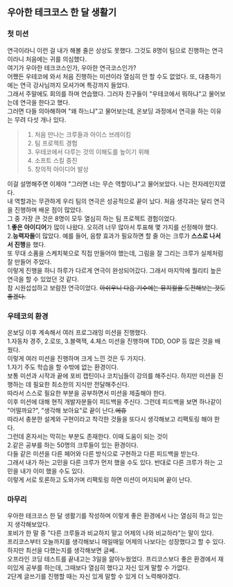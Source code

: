 ## 우아한 테크코스 한 달 생활기

### 첫 미션
연극이라니 이런 걸 내가 해볼 줄은 상상도 못했다. 그것도 8명이 팀으로 진행하는 연극이라니 처음에는 귀를 의심했다.  
여기가 우아한 테크코스인가, 우아한 연극코스인가?  
어쨌든 우테코에 와서 처음 진행하는 미션이라 열심히 안 할 수도 없었다. 또, 대충하기에는 연극 강사님까지 모셔가며 특강까지 들었다.  
그래서 주말에도 회의를 하며 연습했다. 그러자 친구들이 "우테코에서 뭐하냐"고 물어보는데 연극을 한다고 했다.  
그러면 다들 의아해하며 "왜 하느냐"고 물어보는데, 온보딩 과정에서 연극을 하는 이유는 무려 다섯 개나 있다.  
> 1. 처음 만나는 크루들과 아이스 브레이킹
> 2. 팀 프로젝트 경험
> 3. 우테코에서 다루는 것의 이해도를 높이기 위해
> 4. 소프트 스킬 증진
> 5. 창의적 아이디어 발상  

이걸 설명해주면 이제야 "그러면 너는 무슨 역할이냐"고 물어보았다. 나는 전자레인지였다.  
내 역할과는 무관하게 우리 팀의 연극은 성공적으로 끝이 났다. 처음 생각과는 달리 연극을 진행하며 배운 점이 많았다.  
그 중 가장 큰 것은 8명이 모두 열심히 하는 팀 프로젝트 경험이었다.  
1.**좋은 아이디어**가 많이 나왔다. 오히려 너무 많아서 투표해 몇 가지를 선정해야 했다.  
2.**능력자들**이 많았다. 예를 들어, 음향 효과가 필요하면 할 줄 아는 크루가 **스스로 나서서 진행**을 했다.  
또 무대 소품을 스케치북으로 직접 만들어야 했는데, 그림을 잘 그리는 크루가 실제처럼 잘 만들어 주었다.  
이렇게 진행을 하니 하루가 다르게 연극이 완성되어갔다. 그래서 마지막에 퀄리티 높은 연극을 할 수 있었던 것 같다.  
참 시원섭섭하고 보람찬 연극이었다. ~~아쉬우니 다음 기수에는 뮤지컬을 도전해보는 것도 좋겠다.~~  


### 우테코의 환경
온보딩 이후 계속해서 여러 프로그래밍 미션을 진행했다.  
1.자동차 경주, 2.로또, 3.블랙잭, 4.체스 미션을 진행하며 TDD, OOP 등 많은 것을 배웠다.  
이렇게 여러 미션을 진행하며 크게 느낀 것은 두 가지다.  
1.자기 주도 학습을 할 수밖에 없는 환경이다.  
보통 미션과 시작과 끝에 포비 캡틴이나 코치님들이 강의를 해주신다. 하지만 미션을 진행하는 데 필요한 최소한의 지식만 전달해주신다.  
따라서 스스로 필요한 부분을 공부하면서 미션을 제출해야 한다.  
이후 미션에 대해 현직 개발자분들이 피드백을 주신다. 그런데 피드백을 보면 하나같이 "어떨까요?", "생각해 보아요"로 끝이 난다.~~에휴~~  
따라서 충분한 설계와 구현이라고 착각한 것들을 또다시 생각해보고 리팩토링 해야 한다.  
그런데 혼자서는 막히는 부분도 존재한다. 이때 도움이 되는 것이  
2.같은 공부를 하는 50명의 크루들이 있는 환경이다.  
다들 같은 미션을 다른 페어와 다른 방식으로 구현하고 다른 피드백을 받는다.  
그래서 내가 하는 고민을 다른 크루가 먼저 했을 수도 있다. 반대로 다른 크루가 하는 고민을 내가 이미 했을 수도 있다.  
이렇게 서로 토론하고 도와가며 리팩토링 하면 미션이 머지되며 끝이 난다.  


### 마무리
우아한 테크코스 한 달 생활기를 작성하며 이렇게 좋은 환경에서 나는 열심히 하고 있는지 생각해보았다.  
포비가 한 말 중 "다른 크루들과 비교하지 말고 어제의 나와 비교하라"는 말이 있다.  
프리코스부터 오늘까지를 생각해보니 매일매일 어제의 나보다는 성장했다고 할 수 있다.  
하지만 최선을 다했는지를 생각해보면 글쎄..  
오프라인 코딩 테스트를 끝내고는 3일을 앓아누웠었다. 프리코스보다 좋은 환경에서 재미있게 공부를 하는데, 그때보다 열심히 했다고 자신 있게 말할 수 가없다.  
2단계 글쓰기를 진행할 때는 자신 있게 말할 수 있게 더 노력해야겠다.